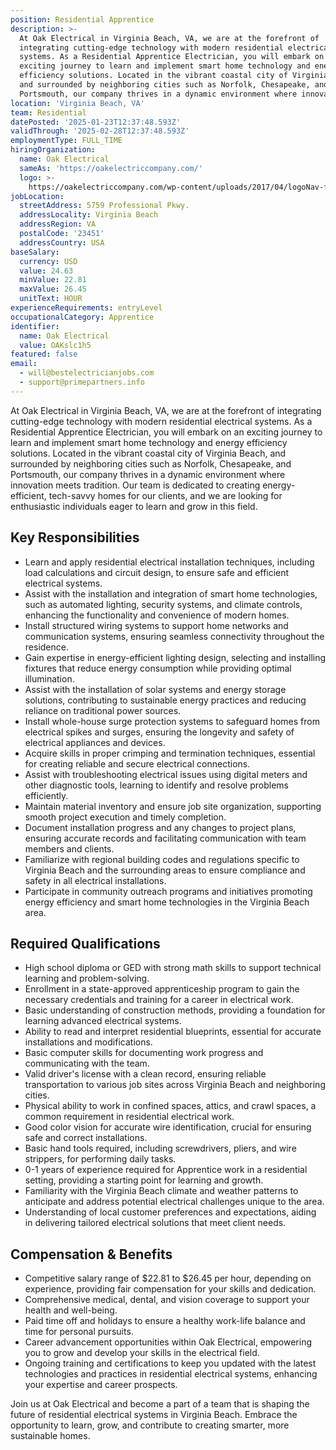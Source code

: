 ```yaml
---
position: Residential Apprentice
description: >-
  At Oak Electrical in Virginia Beach, VA, we are at the forefront of
  integrating cutting-edge technology with modern residential electrical
  systems. As a Residential Apprentice Electrician, you will embark on an
  exciting journey to learn and implement smart home technology and energy
  efficiency solutions. Located in the vibrant coastal city of Virginia Beach,
  and surrounded by neighboring cities such as Norfolk, Chesapeake, and
  Portsmouth, our company thrives in a dynamic environment where innova...
location: 'Virginia Beach, VA'
team: Residential
datePosted: '2025-01-23T12:37:48.593Z'
validThrough: '2025-02-28T12:37:48.593Z'
employmentType: FULL_TIME
hiringOrganization:
  name: Oak Electrical
  sameAs: 'https://oakelectriccompany.com/'
  logo: >-
    https://oakelectriccompany.com/wp-content/uploads/2017/04/logoNav-for-web.png
jobLocation:
  streetAddress: 5759 Professional Pkwy.
  addressLocality: Virginia Beach
  addressRegion: VA
  postalCode: '23451'
  addressCountry: USA
baseSalary:
  currency: USD
  value: 24.63
  minValue: 22.81
  maxValue: 26.45
  unitText: HOUR
experienceRequirements: entryLevel
occupationalCategory: Apprentice
identifier:
  name: Oak Electrical
  value: OAKslc1h5
featured: false
email:
  - will@bestelectricianjobs.com
  - support@primepartners.info
---
```




At Oak Electrical in Virginia Beach, VA, we are at the forefront of integrating cutting-edge technology with modern residential electrical systems. As a Residential Apprentice Electrician, you will embark on an exciting journey to learn and implement smart home technology and energy efficiency solutions. Located in the vibrant coastal city of Virginia Beach, and surrounded by neighboring cities such as Norfolk, Chesapeake, and Portsmouth, our company thrives in a dynamic environment where innovation meets tradition. Our team is dedicated to creating energy-efficient, tech-savvy homes for our clients, and we are looking for enthusiastic individuals eager to learn and grow in this field.

## Key Responsibilities

- Learn and apply residential electrical installation techniques, including load calculations and circuit design, to ensure safe and efficient electrical systems.
- Assist with the installation and integration of smart home technologies, such as automated lighting, security systems, and climate controls, enhancing the functionality and convenience of modern homes.
- Install structured wiring systems to support home networks and communication systems, ensuring seamless connectivity throughout the residence.
- Gain expertise in energy-efficient lighting design, selecting and installing fixtures that reduce energy consumption while providing optimal illumination.
- Assist with the installation of solar systems and energy storage solutions, contributing to sustainable energy practices and reducing reliance on traditional power sources.
- Install whole-house surge protection systems to safeguard homes from electrical spikes and surges, ensuring the longevity and safety of electrical appliances and devices.
- Acquire skills in proper crimping and termination techniques, essential for creating reliable and secure electrical connections.
- Assist with troubleshooting electrical issues using digital meters and other diagnostic tools, learning to identify and resolve problems efficiently.
- Maintain material inventory and ensure job site organization, supporting smooth project execution and timely completion.
- Document installation progress and any changes to project plans, ensuring accurate records and facilitating communication with team members and clients.
- Familiarize with regional building codes and regulations specific to Virginia Beach and the surrounding areas to ensure compliance and safety in all electrical installations.
- Participate in community outreach programs and initiatives promoting energy efficiency and smart home technologies in the Virginia Beach area.

## Required Qualifications

- High school diploma or GED with strong math skills to support technical learning and problem-solving.
- Enrollment in a state-approved apprenticeship program to gain the necessary credentials and training for a career in electrical work.
- Basic understanding of construction methods, providing a foundation for learning advanced electrical systems.
- Ability to read and interpret residential blueprints, essential for accurate installations and modifications.
- Basic computer skills for documenting work progress and communicating with the team.
- Valid driver's license with a clean record, ensuring reliable transportation to various job sites across Virginia Beach and neighboring cities.
- Physical ability to work in confined spaces, attics, and crawl spaces, a common requirement in residential electrical work.
- Good color vision for accurate wire identification, crucial for ensuring safe and correct installations.
- Basic hand tools required, including screwdrivers, pliers, and wire strippers, for performing daily tasks.
- 0-1 years of experience required for Apprentice work in a residential setting, providing a starting point for learning and growth.
- Familiarity with the Virginia Beach climate and weather patterns to anticipate and address potential electrical challenges unique to the area.
- Understanding of local customer preferences and expectations, aiding in delivering tailored electrical solutions that meet client needs.

## Compensation & Benefits

- Competitive salary range of $22.81 to $26.45 per hour, depending on experience, providing fair compensation for your skills and dedication.
- Comprehensive medical, dental, and vision coverage to support your health and well-being.
- Paid time off and holidays to ensure a healthy work-life balance and time for personal pursuits.
- Career advancement opportunities within Oak Electrical, empowering you to grow and develop your skills in the electrical field.
- Ongoing training and certifications to keep you updated with the latest technologies and practices in residential electrical systems, enhancing your expertise and career prospects. 

Join us at Oak Electrical and become a part of a team that is shaping the future of residential electrical systems in Virginia Beach. Embrace the opportunity to learn, grow, and contribute to creating smarter, more sustainable homes.
